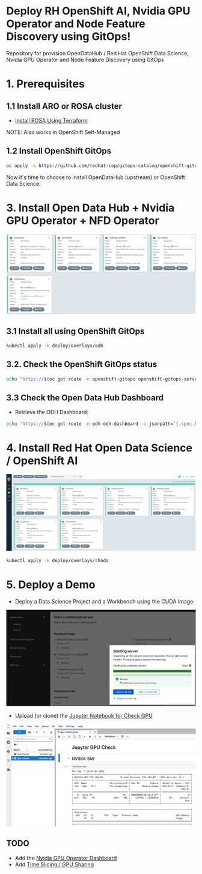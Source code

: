 # Deploy RH OpenShift AI, Nvidia GPU Operator and Node Feature Discovery using GitOps!

Repository for provision OpenDataHub / Red Hat OpenShift Data Science, Nvidia GPU Operator and Node Feature Discovery using GitOps

# 1. Prerequisites

## 1.1 Install ARO or ROSA cluster

* [Install ROSA Using Terraform](./bootstrap-infra/deploy_rosa/README.md)

NOTE: Also works in OpenShift Self-Managed

## 1.2 Install OpenShift GitOps

```sh
oc apply -k https://github.com/redhat-cop/gitops-catalog/openshift-gitops-operator/operator/overlays/latest
```

Now it's time to choose to install OpenDataHub (upstream) or OpenShift Data Science.

# 3. Install **Open Data Hub** + Nvidia GPU Operator + NFD Operator

![Nvidia GPU GitOps](./docs/nvidia-gpu-gitops.png)

## 3.1 Install all using OpenShift GitOps

```sh
kubectl apply -k deploy/overlays/odh
```

## 3.2. Check the OpenShift GitOps status

```sh
echo "https://$(oc get route -n openshift-gitops openshift-gitops-server -o jsonpath='{.spec.host}')"
```

## 3.3 Check the Open Data Hub Dashboard

* Retrieve the ODH Dashboard:

```sh
echo "https://$(oc get route -n odh odh-dashboard -o jsonpath='{.spec.host}')"
```

# 4. Install Red Hat Open Data Science / OpenShift AI

![Nvidia GPU GitOps](./docs/rhods-gitops.png)

```sh
kubectl apply -k deploy/overlays/rhods
```

# 5. Deploy a Demo

* Deploy a Data Science Project and a Workbench using the CUDA Image

![Nvidia GPU GitOps](./docs/nvidia-gpu-gitops2.png)

* Upload (or clone) the [Jupyter Notebook for Check GPU](./templates/demo/gpu-check.ipynb)

![Nvidia GPU GitOps](./docs/nvidia-gpu-gitops3.png)

## TODO 
* Add the [Nvidia GPU Operator Dashboard](https://docs.nvidia.com/datacenter/cloud-native/gpu-operator/latest/openshift/enable-gpu-op-dashboard.html)
* Add [Time Slicing / GPU Sharing](https://ai-on-openshift.io/odh-rhods/nvidia-gpus/#time-slicing-gpu-sharing)
